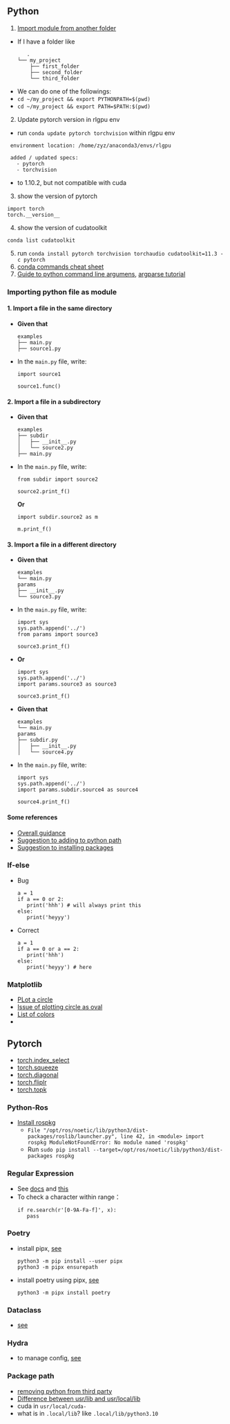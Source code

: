 ## Python
1. [Import module from another folder](https://stackoverflow.com/questions/58084072/python-module-not-found-but-exists-in-folder/58084390#58084390)
* If I have a folder like
   ```
      .
   └── my_project
       ├── first_folder
       ├── second_folder
       └── third_folder
   ```
 * We can do one of the followings:
 * `cd ~/my_project && export PYTHONPATH=$(pwd)`
 * `cd ~/my_project && export PATH=$PATH:$(pwd)`
 
 2. Update pytorch version in rlgpu env
 * run `conda update pytorch torchvision` within rlgpu env
 ```
  environment location: /home/zyz/anaconda3/envs/rlgpu

  added / updated specs:
    - pytorch
    - torchvision   
 ```
 * to 1.10.2, but not compatible with cuda
 3. show the version of pytorch
 ```
 import torch
 torch.__version__
 ```
 4. show the version of cudatoolkit
 ```
 conda list cudatoolkit
 ``` 
 5. run `conda install pytorch torchvision torchaudio cudatoolkit=11.3 -c pytorch`
 6. [conda commands cheat sheet](https://hcc.unl.edu/docs/attachments/11635089.pdf)
 7. [Guide to python command line argumens](https://levelup.gitconnected.com/the-easy-guide-to-python-command-line-arguments-96b4607baea1), [argparse tutorial](https://docs.python.org/3/library/argparse.html#creating-a-parser)
 
### Importing python file as module

#### 1. Import a file in the same directory
* **Given that**
  ```
  examples
  ├── main.py
  ├── source1.py
  ```
* In the `main.py` file, write:
  ```
  import source1
  
  source1.func()
  ```
#### 2. Import a file in a subdirectory
* **Given that**
  ```
  examples
  ├── subdir
  │   ├── __init__.py
  │   └── source2.py
  ├── main.py
  ```
* In the `main.py` file, write:
  ```
  from subdir import source2

  source2.print_f()
  ```
  **Or**
  ```
  import subdir.source2 as m

  m.print_f()
  ```
#### 3. Import a file in a different directory
* **Given that**
  ```
  examples
  └── main.py
  params
  ├── __init__.py
  └── source3.py
  ```
* In the `main.py` file, write:
  ```
  import sys
  sys.path.append('../')
  from params import source3

  source3.print_f()
  ```
* **Or**
  ```
  import sys
  sys.path.append('../')
  import params.source3 as source3

  source3.print_f()
  ```
* **Given that**
  ```
  examples
  └── main.py
  params
  ├── subdir.py
  │   ├── __init__.py
  │   └── source4.py
  ```
* In the `main.py` file, write:
  ```
  import sys
  sys.path.append('../')
  import params.subdir.source4 as source4

  source4.print_f()
  ```
#### Some references
* [Overall guidance](https://csatlas.com/python-import-file-module/#import_a_file_in_the_same_directory)
* [Suggestion to adding to python path](https://stackoverflow.com/questions/4383571/importing-files-from-different-folder?page=1&tab=scoredesc#tab-top)
* [Suggestion to installing packages](https://stackoverflow.com/questions/43476403/importerror-no-module-named-something)

### If-else
* Bug
  ```
  a = 1
  if a == 0 or 2:
     print('hhh') # will always print this
  else:
     print('heyyy')
  ```
* Correct
  ```
  a = 1
  if a == 0 or a == 2:
     print('hhh')
  else:
     print('heyyy') # here
  ```
  
### Matplotlib
* [PLot a circle](https://stackoverflow.com/questions/9215658/plot-a-circle-with-pyplot)
* [Issue of plotting circle as oval](https://stackoverflow.com/questions/9230389/why-is-matplotlib-plotting-my-circles-as-ovals)
* [List of colors](https://matplotlib.org/stable/gallery/color/named_colors.html)
* 

## Pytorch
* [torch.index_select](https://pytorch.org/docs/stable/generated/torch.index_select.html)
* [torch.squeeze](https://pytorch.org/docs/stable/generated/torch.squeeze.html)
* [torch.diagonal](https://pytorch.org/docs/stable/generated/torch.diagonal.html)
* [torch.fliplr](https://pytorch.org/docs/stable/generated/torch.fliplr.html)
* [torch.topk](https://pytorch.org/docs/stable/generated/torch.topk.html)


### Python-Ros
* [Install rospkg](https://answers.ros.org/question/356188/importerror-no-module-named-rospkg/)
   * `File "/opt/ros/noetic/lib/python3/dist-packages/roslib/launcher.py", line 42, in <module> import rospkg ModuleNotFoundError: No module named 'rospkg'`
   * Run `sudo pip install --target=/opt/ros/noetic/lib/python3/dist-packages rospkg`

### Regular Expression
* See [docs](https://docs.python.org/zh-cn/3/library/re.html#regular-expression-objects) and [this](https://www.runoob.com/python/python-reg-expressions.html)
* To check a character within range：
  ```
  if re.search(r'[0-9A-Fa-f]', x):
     pass
  ```

### Poetry
* install pipx, [see](https://pipx.pypa.io/stable/installation/)
  ```
  python3 -m pip install --user pipx
  python3 -m pipx ensurepath
  ```
* install poetry using pipx, [see](https://python-poetry.org/docs/main/)
  ```
  python3 -m pipx install poetry
  ```

### Dataclass
* [see](https://realpython.com/python-data-classes/)

### Hydra
* to manage config, [see](https://hydra.cc/docs/intro/)

### Package path
* [removing python from third party](https://askubuntu.com/questions/1326227/removing-python3-9-installed-from-third-part)
* [Difference between usr/lib and usr/local/lib](https://unix.stackexchange.com/questions/599341/what-is-the-difference-between-usr-lib-and-usr-local-lib)
* cuda in `usr/local/cuda-`
* what is in `.local/lib`? like `.local/lib/python3.10`
